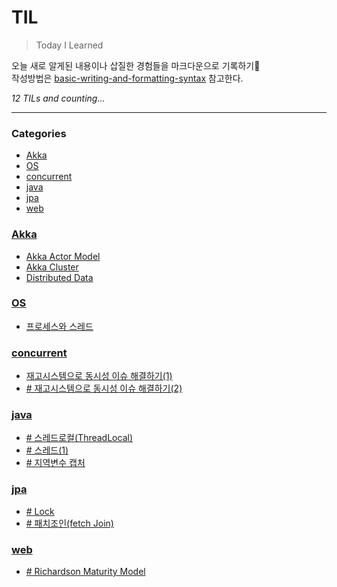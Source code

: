 # TIL
> Today I Learned

오늘 새로 알게된 내용이나 삽질한 경험들을 마크다운으로 기록하기📝 </br>
작성방법은 [basic-writing-and-formatting-syntax][1] 참고한다.


_12 TILs and counting..._

---

### Categories

- [Akka](#akka)
- [OS](#os)
- [concurrent](#concurrent)
- [java](#java)
- [jpa](#jpa)
- [web](#web)

### [Akka](#akka)
- [Akka Actor Model](Akka/actor_model.md)
- [Akka Cluster](Akka/cluster.md)
- [Distributed Data](Akka/distributed_data.md)

### [OS](#os)
- [프로세스와 스레드](OS/프로세스와_스레드.md)

### [concurrent](#concurrent)
- [재고시스템으로 동시성 이슈 해결하기(1)](concurrent/동시성_이슈_해결방법(1).md)
- [# 재고시스템으로 동시성 이슈 해결하기(2)](concurrent/동시성_이슈_해결방법(2).md)

### [java](#java)
- [# 스레드로컬(ThreadLocal)](java/ThreadLocal.md)
- [# 스레드(1)](java/스레드(1).md)
- [# 지역변수 캡처](java/지역변수_캡처.md)

### [jpa](#jpa)
- [# Lock](jpa/Lock.md)
- [# 패치조인(fetch Join)](jpa/fetchJoin.md)

### [web](#web)
- [# Richardson Maturity Model](web/Richardson-Maturity-Model.md)

[1]: https://docs.github.com/ko/get-started/writing-on-github/getting-started-with-writing-and-formatting-on-github/basic-writing-and-formatting-syntax
[2]: https://github.com/jbranchaud/til

